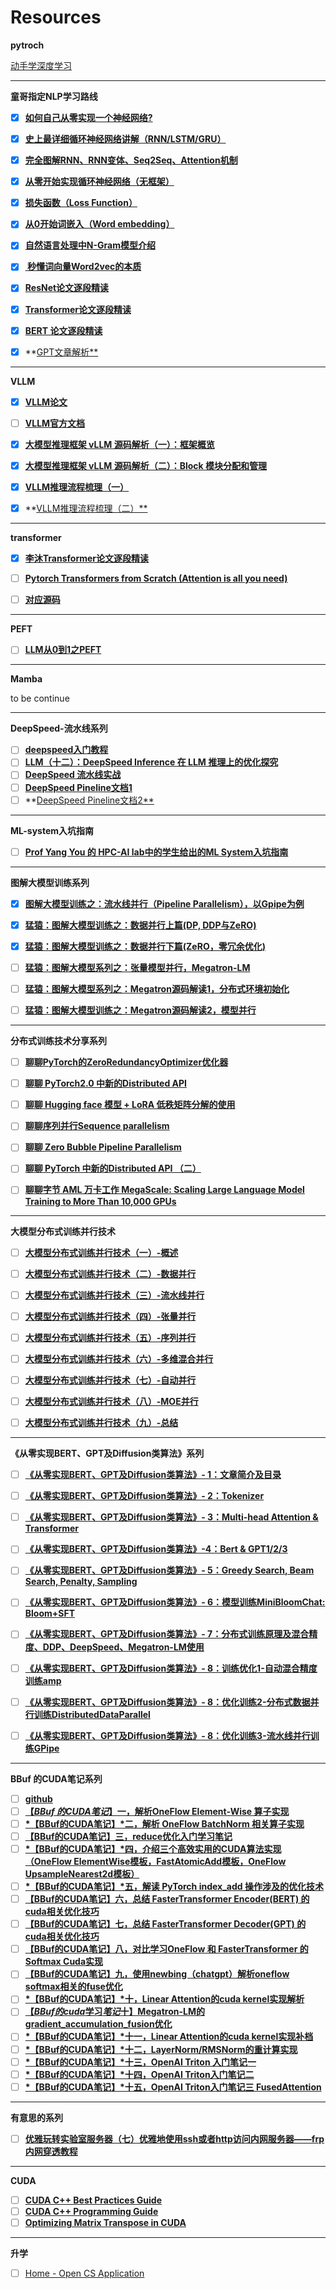 # Resources

**pytroch**

[动手学深度学习](https://zh-v2.d2l.ai/)

---

**童哥指定NLP学习路线**

- [x] **[如何自己从零实现一个神经网络?](https://www.zhihu.com/question/314879954/answer/2789242624)**

- [x] **[史上最详细循环神经网络讲解（RNN/LSTM/GRU）](https://zhuanlan.zhihu.com/p/123211148)**

- [x] **[完全图解RNN、RNN变体、Seq2Seq、Attention机制](https://zhuanlan.zhihu.com/p/28054589)**

- [x] **[从零开始实现循环神经网络（无框架）](https://zhuanlan.zhihu.com/p/226048698)**

- [x] **[损失函数（Loss Function）](https://zhuanlan.zhihu.com/p/261059231)**

- [x] **[从0开始词嵌入（Word embedding）](https://zhuanlan.zhihu.com/p/422542949)**

- [x] **[自然语言处理中N-Gram模型介绍](https://zhuanlan.zhihu.com/p/32829048)**

- [x] **[ 秒懂词向量Word2vec的本质](https://zhuanlan.zhihu.com/p/26306795)**

- [x] **[ResNet论文逐段精读](https://www.bilibili.com/video/BV1P3411y7nn/)**

- [x] **[Transformer论文逐段精读](https://www.bilibili.com/video/BV1pu411o7BE/)**

- [x] **[BERT 论文逐段精读](https://www.bilibili.com/video/BV1PL411M7eQ)**

- [x] **[GPT文章解析**](https://medium.com/@sntaus/understanding-self-attention-gpt-models-80ec894eebf0)

---

**VLLM**

- [x] **[VLLM论文](https://arxiv.org/abs/2309.06180)**

- [ ] **[VLLM官方文档](https://docs.vllm.ai/en/latest/)**

- [x] **[大模型推理框架 vLLM 源码解析（一）：框架概览](https://zhuanlan.zhihu.com/p/681402162)**

- [x] **[大模型推理框架 vLLM 源码解析（二）：Block 模块分配和管理](https://zhuanlan.zhihu.com/p/688660090)**

- [x] **[VLLM推理流程梳理（一）](https://zhuanlan.zhihu.com/p/649974825)**

- [x] **[VLLM推理流程梳理（二）**](https://zhuanlan.zhihu.com/p/649977422)

---

**transformer**

- [x] **[李沐Transformer论文逐段精读](https://www.bilibili.com/video/BV1pu411o7BE/)**

- [ ] **[Pytorch Transformers from Scratch (Attention is all you need)](https://www.youtube.com/watch?v=U0s0f995w14&t=824s)**

- [ ] **[对应源码](https://github.com/aladdinpersson/Machine-Learning-Collection/blob/master/ML/Pytorch/more_advanced/transformer_from_scratch/transformer_from_scratch.py)**

---

**PEFT**

- [ ] **[LLM从0到1之PEFT](https://zhuanlan.zhihu.com/p/688336685)**

---

**Mamba**

to be continue 

---

**DeepSpeed-流水线系列**

- [ ] **[deepspeed入门教程](https://zhuanlan.zhihu.com/p/630734624)**
- [ ] **[LLM（十二）：DeepSpeed Inference 在 LLM 推理上的优化探究](https://zhuanlan.zhihu.com/p/629085568)**
- [ ] **[DeepSpeed 流水线实战](https://zhuanlan.zhihu.com/p/636488690)**
- [ ] **[DeepSpeed Pineline文档1](https://www.deepspeed.ai/tutorials/pipeline/)**
- [ ] **[DeepSpeed Pineline文档2**](https://deepspeed.readthedocs.io/en/latest/pipeline.html)

---

**ML-system入坑指南**

- [ ] [**Prof Yang You 的 HPC-AI lab中的学生给出的ML System入坑指南**](https://fazzie-key.cool/2023/02/21/MLsys/)

---

**图解大模型训练系列**

- [x] **[图解大模型训练之：流水线并行（Pipeline Parallelism），以Gpipe为例](https://zhuanlan.zhihu.com/p/613196255)**

- [x] **[猛猿：图解大模型训练之：数据并行上篇(DP, DDP与ZeRO)](https://zhuanlan.zhihu.com/p/617133971)**

- [x] **[猛猿：图解大模型训练之：数据并行下篇(ZeRO，零冗余优化)](https://zhuanlan.zhihu.com/p/618865052)**

- [ ] **[猛猿：图解大模型系列之：张量模型并行，Megatron-LM](https://zhuanlan.zhihu.com/p/622212228)**

- [ ] **[猛猿：图解大模型系列之：Megatron源码解读1，分布式环境初始化](https://zhuanlan.zhihu.com/p/629121480)**

- [ ] **[猛猿：图解大模型训练之：Megatron源码解读2，模型并行](https://zhuanlan.zhihu.com/p/634377071)**

---

**分布式训练技术分享系列**

- [ ] [**聊聊PyTorch的ZeroRedundancyOptimizer优化器**](https://zhuanlan.zhihu.com/p/596296179)

- [ ] **[聊聊 PyTorch2.0 中新的Distributed API](https://zhuanlan.zhihu.com/p/615754302)**

- [ ] [**聊聊 Hugging face 模型 + LoRA 低秩矩阵分解的使用**](https://zhuanlan.zhihu.com/p/628232317)

- [ ] [**聊聊序列并行Sequence parallelism**](https://zhuanlan.zhihu.com/p/653067104)

- [ ] [**聊聊 Zero Bubble Pipeline Parallelism**](https://zhuanlan.zhihu.com/p/670301574)

- [ ] **[聊聊 PyTorch 中新的Distributed API （二）](https://zhuanlan.zhihu.com/p/681775092)**

- [ ] **[聊聊字节 AML 万卡工作 MegaScale: Scaling Large Language Model Training to More Than 10,000 GPUs](https://zhuanlan.zhihu.com/p/684619370)**

---

**大模型分布式训练并行技术**

- [ ] **[大模型分布式训练并行技术（一）-概述](https://zhuanlan.zhihu.com/p/598714869)**

- [ ] **[大模型分布式训练并行技术（二）-数据并行](https://zhuanlan.zhihu.com/p/650002268)**

- [ ] **[大模型分布式训练并行技术（三）-流水线并行](https://zhuanlan.zhihu.com/p/653860567)**

- [ ] **[大模型分布式训练并行技术（四）-张量并行](https://zhuanlan.zhihu.com/p/657921100)**

- [ ] **[大模型分布式训练并行技术（五）-序列并行](https://zhuanlan.zhihu.com/p/659792351)**

- [ ] **[大模型分布式训练并行技术（六）-多维混合并行](https://zhuanlan.zhihu.com/p/661279318)**

- [ ] **[大模型分布式训练并行技术（七）-自动并行](https://zhuanlan.zhihu.com/p/662517647)**

- [ ] **[大模型分布式训练并行技术（八）-MOE并行](https://zhuanlan.zhihu.com/p/662518387)**

- [ ] **[大模型分布式训练并行技术（九）-总结](https://link.zhihu.com/?target=https%3A//juejin.cn/post/7290740395913969705)**

---

**《从零实现BERT、GPT及Diffusion类算法》系列**

- [ ] **[《从零实现BERT、GPT及Diffusion类算法》- 1：文章简介及目录](https://zhuanlan.zhihu.com/p/624068993)**

- [ ] **[《从零实现BERT、GPT及Diffusion类算法》- 2：Tokenizer](https://zhuanlan.zhihu.com/p/624072556)**

- [ ] **[《从零实现BERT、GPT及Diffusion类算法》- 3：Multi-head Attention & Transformer](https://zhuanlan.zhihu.com/p/624343441)**

- [ ] **[《从零实现BERT、GPT及Diffusion类算法》-4：Bert & GPT1/2/3](https://zhuanlan.zhihu.com/p/625178027)**

- [ ] **[《从零实现BERT、GPT及Diffusion类算法》- 5：Greedy Search, Beam Search, Penalty, Sampling](https://zhuanlan.zhihu.com/p/629929349)**

- [ ] **[《从零实现BERT、GPT及Diffusion类算法》- 6：模型训练MiniBloomChat: Bloom+SFT](https://zhuanlan.zhihu.com/p/635714662)**

- [ ] **[《从零实现BERT、GPT及Diffusion类算法》- 7：分布式训练原理及混合精度、DDP、DeepSpeed、Megatron-LM使用](https://zhuanlan.zhihu.com/p/647389318)**

- [ ] **[《从零实现BERT、GPT及Diffusion类算法》- 8：训练优化1-自动混合精度训练amp](https://zhuanlan.zhihu.com/p/666660654)**

- [ ] **[《从零实现BERT、GPT及Diffusion类算法》- 8：优化训练2-分布式数据并行训练DistributedDataParallel](https://zhuanlan.zhihu.com/p/666665132)**

- [ ] **[《从零实现BERT、GPT及Diffusion类算法》- 8：优化训练3-流水线并行训练GPipe](https://zhuanlan.zhihu.com/p/667500496)**

---

**BBuf 的CUDA笔记系列**

- [ ] **[github](https://github.com/BBuf/how-to-optim-algorithm-in-cuda)**
- [ ] **[【*BBuf 的CUDA笔记*】一，解析OneFlow Element-Wise 算子实现](https://zhuanlan.zhihu.com/p/591058808)**
- [ ] **[*【BBuf的CUDA笔记】*二，解析 OneFlow BatchNorm 相关算子实现](https://zhuanlan.zhihu.com/p/593483751)**
- [ ] **[【BBuf的CUDA笔记】三，reduce优化入门学习笔记](https://zhuanlan.zhihu.com/p/596012674)**
- [ ] **[*【BBuf的CUDA笔记】*四，介绍三个高效实用的CUDA算法实现（OneFlow ElementWise模板，FastAtomicAdd模板，OneFlow UpsampleNearest2d模板）](https://zhuanlan.zhihu.com/p/597435971)**
- [ ] **[*【BBuf的CUDA笔记】*五，解读 PyTorch index_add 操作涉及的优化技术](https://zhuanlan.zhihu.com/p/599085070)**
- [ ] **[【BBuf的CUDA笔记】六，总结 FasterTransformer Encoder(BERT) 的cuda相关优化技巧](https://zhuanlan.zhihu.com/p/601130731)**
- [ ] **[【BBuf的CUDA笔记】七，总结 FasterTransformer Decoder(GPT) 的cuda相关优化技巧](https://zhuanlan.zhihu.com/p/603611192)**
- [ ] **[【BBuf的CUDA笔记】八，对比学习OneFlow 和 FasterTransformer 的 Softmax Cuda实现](https://zhuanlan.zhihu.com/p/609198294)**
- [ ] **[【BBuf的CUDA笔记】九，使用newbing（chatgpt）解析oneflow softmax相关的fuse优化](https://zhuanlan.zhihu.com/p/615619524)**
- [ ] **[*【BBuf的CUDA笔记】*十，Linear Attention的cuda kernel实现解析](https://zhuanlan.zhihu.com/p/673896906)**
- [ ] **[【*BBuf的cuda*学习*笔记*十】Megatron-LM的gradient_accumulation_fusion优化](https://zhuanlan.zhihu.com/p/651875478)**
- [ ] **[*【BBuf的CUDA笔记】*十一，Linear Attention的cuda kernel实现补档](https://zhuanlan.zhihu.com/p/676027884)**
- [ ] **[*【BBuf的CUDA笔记】*十二，LayerNorm/RMSNorm的重计算实现](https://zhuanlan.zhihu.com/p/677986216)**
- [ ] **[*【BBuf的CUDA笔记】*十三，OpenAI Triton 入门笔记一](https://zhuanlan.zhihu.com/p/679232270)**
- [ ] **[*【BBuf的CUDA笔记】*十四，OpenAI Triton入门笔记二](https://zhuanlan.zhihu.com/p/682343740)**
- [ ] **[*【BBuf的CUDA笔记】*十五，OpenAI Triton入门笔记三 FusedAttention](https://zhuanlan.zhihu.com/p/684557290)**

---

**有意思的系列**

- [ ] [**优雅玩转实验室服务器（七）优雅地使用ssh或者http访问内网服务器——frp内网穿透教程**](https://zhuanlan.zhihu.com/p/688161704)

---

**CUDA**

- [ ] **[CUDA C++ Best Practices Guide ](https://docs.nvidia.com/cuda/pdf/CUDA_C_Best_Practices_Guide.pdf)**
- [ ] **[CUDA C++ Programming Guide ](https://docs.nvidia.com/cuda/pdf/CUDA_C_Programming_Guide.pdf)**
- [ ] **[Optimizing Matrix Transpose in CUDA ](https://developer.download.nvidia.com/assets/cuda/files/MatrixTranspose.pdf)**

---

**升学**

- [ ] [Home - Open CS Application](https://opencs.app/)